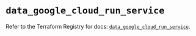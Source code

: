 # `data_google_cloud_run_service`

Refer to the Terraform Registry for docs: [`data_google_cloud_run_service`](https://registry.terraform.io/providers/hashicorp/google-beta/6.10.0/docs/data-sources/google_cloud_run_service).
